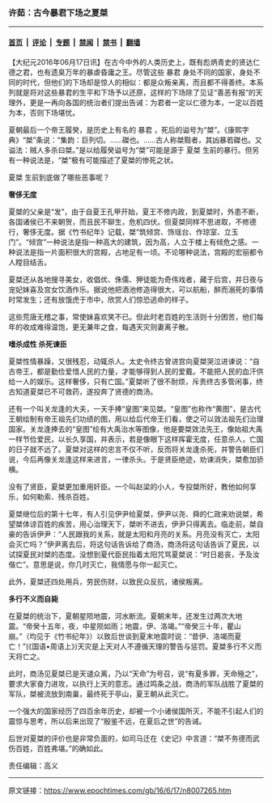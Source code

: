 ### 许茹：古今暴君下场之夏桀

---

#### [首页](../../../..?n8007265) &nbsp;|&nbsp; [评论](../../../../../epoch-comment?n8007265) &nbsp;|&nbsp; [专题](../../../../../epoch-special?n8007265) &nbsp;|&nbsp; [禁闻](../../../../../epoch-news?n8007265) &nbsp;|&nbsp; [禁书](../../../../../books?n8007265) &nbsp;|&nbsp; [翻墙](https://github.com/gfw-breaker/nogfw/blob/master/README.md?n8007265)


<div class="post_content" id="artbody" itemprop="articleBody">
 <!-- article content begin -->
 <p>
  【大纪元2016年06月17日讯】在古今中外的人类历史上，既有彪炳青史的贤达仁德之君，也有遗臭万年的暴虐昏庸之王。尽管这些
  <ok href="https://www.epochtimes.com/gb/tag/%E6%9A%B4%E5%90%9B.html">
   暴君
  </ok>
  身处不同的国家，身处不同的时代，但他们的下场却是惊人的相似：都是众叛亲离，而且都不得善终。本系列就是将对这些暴君的生平和下场予以还原，这样的下场除了见证“善恶有报”的天理外，更是一再向各国的统治者们提出告诫：为君者一定以仁德为本，一定以百姓为本，否则下场堪忧。
 </p>
 <p>
  夏朝最后一个帝王履癸，是历史上有名的
  <ok href="https://www.epochtimes.com/gb/tag/%E6%9A%B4%E5%90%9B.html">
   暴君
  </ok>
  ，死后的谥号为“桀”。《康熙字典》“桀”条说：“集韵：巨列切。……磔也。……古人称桀黠者，其凶暴若磔也。又谥法：贼人多杀曰桀。”是以给履癸谥号为“桀”可能是源于
  <ok href="https://www.epochtimes.com/gb/tag/%E5%A4%8F%E6%A1%80.html">
   夏桀
  </ok>
  生前的暴行。但另有一种说法是，“桀”极有可能描述了夏桀的惨死之状。
 </p>
 <p>
  <ok href="https://www.epochtimes.com/gb/tag/%E5%A4%8F%E6%A1%80.html">
   夏桀
  </ok>
  生前到底做了哪些恶事呢？
 </p>
 <p>
  <strong>
   奢侈无度
  </strong>
 </p>
 <p>
  夏桀的父亲是“发”，由于自夏王孔甲开始，夏王不修内政，到夏桀时，外患不断，各国诸侯已不来朝贺，而且民不聊生，危机四伏。但夏桀同样不思进取，不修德行，奢侈无度。据《竹书纪年》记载，桀“筑倾宫、饰瑶台、作琼室、立玉门”。“倾宫”一种说法是指一种高大的建筑，因为高，人立于楼上有倾危之感。一种说法是指一片面积很大的宫殿，占地足有一顷。不论哪种说法，宫殿的宏丽都令人瞠目结舌。
 </p>
 <p>
  夏桀还从各地搜寻美女，收倡优、侏儒、狎徒能为奇伟戏者，藏于后宫，并日夜与宠妃妹喜及宫女饮酒作乐。据说他把酒池修造得很大，可以航船，醉而溺死的事情时常发生；还有放饿虎于市中，欣赏人们惊恐逃命的样子。
 </p>
 <p>
  这些荒唐无稽之事，常使妹喜欢笑不已。但此时老百姓的生活则十分困苦，他们每年的收成难得温饱，更无兼年之食，每遇天灾则妻离子散。
 </p>
 <p>
  <strong>
   嗜杀成性 杀死谏臣
  </strong>
 </p>
 <p>
  夏桀性情暴躁，又很残忍，动辄杀人。太史令终古曾进宫向夏桀哭泣进谏说：“自古帝王，都是勤俭爱惜人民的力量，才能够得到人民的爱戴。不能把人民的血汗供给一人的娱乐。这样奢侈，只有亡国。”夏桀听了很不耐烦，斥责终古多管闲事，终古知道夏桀已不可救药，遂投奔了贤德的商汤。
 </p>
 <p>
  还有一个叫关龙逢的大夫，一天手捧“皇图”来见桀。“皇图”也称作“黄图”，是古代王朝绘制有帝王祖先们功绩的图，用以给后代帝王们看，使之可以效法祖先们治理国家。关龙逢捧去的“皇图”绘有大禹治水等图像，他是要桀效法先王，像始祖大禹一样节俭爱民，以长久享国，并表示，若是像眼下这样挥霍无度，任意杀人，亡国的日子就不远了。夏桀对这样的忠言不仅不听，反而将关龙逢杀死，并警告朝臣们说，今后再像关龙逢这样来进言，一律杀头。于是贤臣绝迹，劝谏消失，桀愈加骄横。
 </p>
 <p>
  没有了贤臣，夏桀更加重用奸臣。一个叫赵梁的小人，专投桀所好，教他如何享乐，如何勒索、残杀百姓。
 </p>
 <p>
  夏桀继位后的第十七年，有人引见伊尹给夏桀，伊尹以尧、舜的仁政来劝说桀，希望桀体谅百姓的疾苦，用心治理天下，桀听不进去，伊尹只得离去。临走前，桀自豪的告诉伊尹：“人民跟我的关系，就是太阳和月亮的关系。月亮没有灭亡，太阳会灭亡吗？”伊尹离去后，将这句话告诉给了商汤，商汤将这句话告诉了夏民，以试探夏民对桀的态度。没想到夏代臣民指着太阳咒骂夏桀说：“时日曷丧，予及汝偕亡”。意思是说，你几时灭亡，我情愿与你一起灭亡。
 </p>
 <p>
  此外，夏桀还四处用兵，劳民伤财，以致民众反抗，诸侯叛离。
 </p>
 <p>
  <strong>
   多行不义而自毙
  </strong>
 </p>
 <p>
  在夏桀的统治下，夏朝星陨地震，河水断流。夏朝末年，还发生过两次大地震。“帝癸十五年，夜，中星陨如雨；地震，伊、洛竭。”“帝癸三十年，瞿山崩。”（均见于《竹书纪年》）以致后世谈到夏末地震时说：“昔伊、洛竭而夏亡！”(《国语•周语上》)天灾是上天对人不遵循天理的警告与惩罚。夏桀多行不义而天将亡之。
 </p>
 <p>
  此时，商汤见夏桀已是天谴众离，乃以“天命”为号召，说“有夏多罪，天命殛之”，要求大家奋力进攻，以执行上天的意志。通过鸣条之战，商汤的军队战胜了夏桀的军队，桀被流放到南巢，最终死于亭山，夏王朝从此灭亡。
 </p>
 <p>
  一个强大的国家经历了四百余年历史，却被一个小诸侯国所灭，不能不引起人们的震惊与思考，所以后来出现了“殷鉴不远，在夏后之世”的告诫。
 </p>
 <p>
  后世对夏桀的评价也是非常负面的，如司马迁在《史记》中言道：“桀不务德而武伤百姓，百姓弗堪。”的确如此。
 </p>
 <p>
  责任编辑：高义
 </p>
 <!-- article content end -->
 <div id="below_article_ad">
 </div>
</div>


---

原文链接：https://www.epochtimes.com/gb/16/6/17/n8007265.htm
